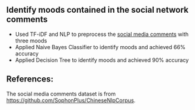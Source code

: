 ## Identify moods contained in the social network comments 
- Used TF-iDF and NLP to preprocess the [social media comments](https://github.com/SophonPlus/ChineseNlpCorpus/tree/master/datasets/simplifyweibo_4_moods) with three moods
- Applied Naive Bayes Classifier to identify moods and achieved 66% accuracy
- Applied Decision Tree to identify moods and achieved 90% accuracy

## References:
The social media comments dataset is from https://github.com/SophonPlus/ChineseNlpCorpus.
